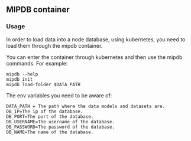 ## MIPDB container

### Usage

In order to load data into a node database, using kubernetes, you need to load them through the mipdb container.

You can enter the container through kubernetes and then use the mipdb commands.
For example:

```
mipdb --help
mipdb init
mipdb load-folder $DATA_PATH
```

The env variables you need to be aware of:

```
DATA_PATH = The path where the data models and datasets are.
DB_IP=The ip of the database.
DB_PORT=The port of the database.
DB_USERNAME=The username of the database.
DB_PASSWORD=The password of the database.
DB_NAME=The name of the database.
```
